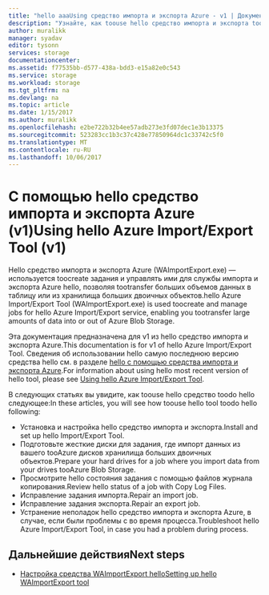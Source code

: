 ```yaml
---
title: "hello aaaUsing средство импорта и экспорта Azure - v1 | Документы Microsoft"
description: "Узнайте, как toouse hello средство импорта и экспорта tooprepare жесткие диски для задания импорта, восстановить задание импорта или экспорта."
author: muralikk
manager: syadav
editor: tysonn
services: storage
documentationcenter: 
ms.assetid: f77535bb-d577-438a-bdd3-e15a82e0c543
ms.service: storage
ms.workload: storage
ms.tgt_pltfrm: na
ms.devlang: na
ms.topic: article
ms.date: 1/15/2017
ms.author: muralikk
ms.openlocfilehash: e2be722b32b4ee57adb273e3fd07dec1e3b13375
ms.sourcegitcommit: 523283cc1b3c37c428e77850964dc1c33742c5f0
ms.translationtype: MT
ms.contentlocale: ru-RU
ms.lasthandoff: 10/06/2017
---
```

# <a name="using-hello-azure-importexport-tool-v1"></a><span data-ttu-id="66ab0-103">С помощью hello средство импорта и экспорта Azure (v1)</span><span class="sxs-lookup"><span data-stu-id="66ab0-103">Using hello Azure Import/Export Tool (v1)</span></span>

<span data-ttu-id="66ab0-104">Hello средство импорта и экспорта Azure (WAImportExport.exe) — используется toocreate задания и управлять ими для службы импорта и экспорта Azure hello, позволяя tootransfer больших объемов данных в таблицу или из хранилища больших двоичных объектов.</span><span class="sxs-lookup"><span data-stu-id="66ab0-104">hello Azure Import/Export Tool (WAImportExport.exe) is used toocreate and manage jobs for hello Azure Import/Export service, enabling you tootransfer large amounts of data into or out of Azure Blob Storage.</span></span>

<span data-ttu-id="66ab0-105">Эта документация предназначена для v1 из hello средство импорта и экспорта Azure.</span><span class="sxs-lookup"><span data-stu-id="66ab0-105">This documentation is for v1 of hello Azure Import/Export Tool.</span></span> <span data-ttu-id="66ab0-106">Сведения об использовании hello самую последнюю версию средства hello см. в разделе [hello с помощью средства импорта и экспорта Azure](storage-import-export-tool-how-to.md).</span><span class="sxs-lookup"><span data-stu-id="66ab0-106">For information about using hello most recent version of hello tool, please see [Using hello Azure Import/Export Tool](storage-import-export-tool-how-to.md).</span></span>

<span data-ttu-id="66ab0-107">В следующих статьях вы увидите, как toouse hello средство toodo hello следующее:</span><span class="sxs-lookup"><span data-stu-id="66ab0-107">In these articles, you will see how toouse hello tool toodo hello following:</span></span>

- <span data-ttu-id="66ab0-108">Установка и настройка hello средство импорта и экспорта.</span><span class="sxs-lookup"><span data-stu-id="66ab0-108">Install and set up hello Import/Export Tool.</span></span>
- <span data-ttu-id="66ab0-109">Подготовьте жесткие диски для задания, где импорт данных из вашего tooAzure дисков хранилища больших двоичных объектов.</span><span class="sxs-lookup"><span data-stu-id="66ab0-109">Prepare your hard drives for a job where you import data from your drives tooAzure Blob Storage.</span></span>
- <span data-ttu-id="66ab0-110">Просмотрите hello состояния задания с помощью файлов журнала копирования.</span><span class="sxs-lookup"><span data-stu-id="66ab0-110">Review hello status of a job with Copy Log Files.</span></span> 
- <span data-ttu-id="66ab0-111">Исправление задания импорта.</span><span class="sxs-lookup"><span data-stu-id="66ab0-111">Repair an import job.</span></span> 
- <span data-ttu-id="66ab0-112">Исправление задания экспорта.</span><span class="sxs-lookup"><span data-stu-id="66ab0-112">Repair an export job.</span></span> 
- <span data-ttu-id="66ab0-113">Устранение неполадок hello средство импорта и экспорта Azure, в случае, если были проблемы с во время процесса.</span><span class="sxs-lookup"><span data-stu-id="66ab0-113">Troubleshoot hello Azure Import/Export Tool, in case you had a problem during process.</span></span> 

## <a name="next-steps"></a><span data-ttu-id="66ab0-114">Дальнейшие действия</span><span class="sxs-lookup"><span data-stu-id="66ab0-114">Next steps</span></span>

* [<span data-ttu-id="66ab0-115">Настройка средства WAImportExport hello</span><span class="sxs-lookup"><span data-stu-id="66ab0-115">Setting up hello WAImportExport tool</span></span>](storage-import-export-tool-how-to.md)
